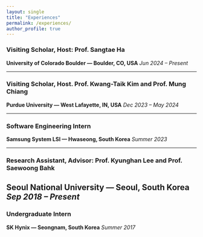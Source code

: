 ```yaml
---
layout: single
title: "Experiences"
permalink: /experiences/
author_profile: true
---
```


### Visiting Scholar, Host: Prof. Sangtae Ha  
**University of Colorado Boulder — Boulder, CO, USA** *Jun 2024 – Present*

---

### Visiting Scholar, Host. Prof. Kwang-Taik Kim and Prof. Mung Chiang  
**Purdue University — West Lafayette, IN, USA**  *Dec 2023 – May 2024*

---

### Software Engineering Intern  
**Samsung System LSI — Hwaseong, South Korea** *Summer 2023*

---

### Research Assistant, Advisor: Prof. Kyunghan Lee and Prof. Saewoong Bahk  
**Seoul National University — Seoul, South Korea**  *Sep 2018 – Present*
---

### Undergraduate Intern  
**SK Hynix — Seongnam, South Korea** *Summer 2017*
